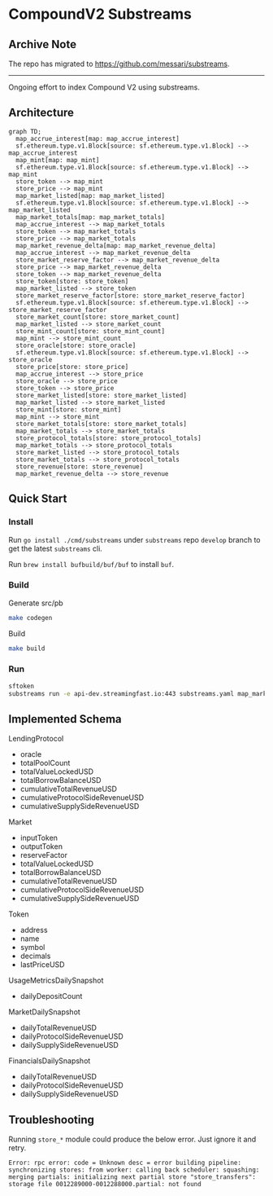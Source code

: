 # CompoundV2 Substreams

## Archive Note

The repo has migrated to https://github.com/messari/substreams.

---

Ongoing effort to index Compound V2 using substreams.

## Architecture

```mermaid
graph TD;
  map_accrue_interest[map: map_accrue_interest]
  sf.ethereum.type.v1.Block[source: sf.ethereum.type.v1.Block] --> map_accrue_interest
  map_mint[map: map_mint]
  sf.ethereum.type.v1.Block[source: sf.ethereum.type.v1.Block] --> map_mint
  store_token --> map_mint
  store_price --> map_mint
  map_market_listed[map: map_market_listed]
  sf.ethereum.type.v1.Block[source: sf.ethereum.type.v1.Block] --> map_market_listed
  map_market_totals[map: map_market_totals]
  map_accrue_interest --> map_market_totals
  store_token --> map_market_totals
  store_price --> map_market_totals
  map_market_revenue_delta[map: map_market_revenue_delta]
  map_accrue_interest --> map_market_revenue_delta
  store_market_reserve_factor --> map_market_revenue_delta
  store_price --> map_market_revenue_delta
  store_token --> map_market_revenue_delta
  store_token[store: store_token]
  map_market_listed --> store_token
  store_market_reserve_factor[store: store_market_reserve_factor]
  sf.ethereum.type.v1.Block[source: sf.ethereum.type.v1.Block] --> store_market_reserve_factor
  store_market_count[store: store_market_count]
  map_market_listed --> store_market_count
  store_mint_count[store: store_mint_count]
  map_mint --> store_mint_count
  store_oracle[store: store_oracle]
  sf.ethereum.type.v1.Block[source: sf.ethereum.type.v1.Block] --> store_oracle
  store_price[store: store_price]
  map_accrue_interest --> store_price
  store_oracle --> store_price
  store_token --> store_price
  store_market_listed[store: store_market_listed]
  map_market_listed --> store_market_listed
  store_mint[store: store_mint]
  map_mint --> store_mint
  store_market_totals[store: store_market_totals]
  map_market_totals --> store_market_totals
  store_protocol_totals[store: store_protocol_totals]
  map_market_totals --> store_protocol_totals
  store_market_listed --> store_protocol_totals
  store_market_totals --> store_protocol_totals
  store_revenue[store: store_revenue]
  map_market_revenue_delta --> store_revenue
```

## Quick Start

### Install

Run `go install ./cmd/substreams` under `substreams` repo `develop` branch to get the latest `substreams` cli.

Run `brew install bufbuild/buf/buf` to install `buf`.

### Build

Generate src/pb

```bash
make codegen
```

Build

```bash
make build
```

### Run

```bash
sftoken
substreams run -e api-dev.streamingfast.io:443 substreams.yaml map_market_listed,store_market --start-block 7710778 --stop-block +10
```

## Implemented Schema

LendingProtocol
- oracle
- totalPoolCount
- totalValueLockedUSD
- totalBorrowBalanceUSD
- cumulativeTotalRevenueUSD
- cumulativeProtocolSideRevenueUSD
- cumulativeSupplySideRevenueUSD

Market
- inputToken
- outputToken
- reserveFactor
- totalValueLockedUSD
- totalBorrowBalanceUSD
- cumulativeTotalRevenueUSD
- cumulativeProtocolSideRevenueUSD
- cumulativeSupplySideRevenueUSD

Token
- address
- name
- symbol
- decimals
- lastPriceUSD

UsageMetricsDailySnapshot
- dailyDepositCount

MarketDailySnapshot
- dailyTotalRevenueUSD
- dailyProtocolSideRevenueUSD
- dailySupplySideRevenueUSD

FinancialsDailySnapshot
- dailyTotalRevenueUSD
- dailyProtocolSideRevenueUSD
- dailySupplySideRevenueUSD

## Troubleshooting

Running `store_*` module could produce the below error. Just ignore it and retry.

```
Error: rpc error: code = Unknown desc = error building pipeline: synchronizing stores: from worker: calling back scheduler: squashing: merging partials: initializing next partial store "store_transfers": storage file 0012289000-0012288000.partial: not found
```
